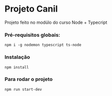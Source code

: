 # Projeto Canil

Projeto feito no modúlo do curso Node + Typecript

### Pré-requisitos globais:

`npm i -g nodemon typescript ts-node`

### Instalação

`npm install`

### Para rodar o projeto

`npm run start-dev`
